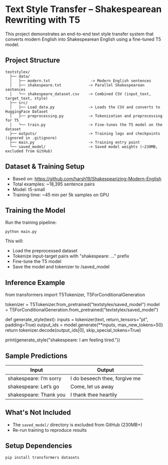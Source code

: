 # Text Style Transfer – Shakespearean Rewriting with T5

This project demonstrates an end-to-end text style transfer system that converts modern English into Shakespearean English using a fine-tuned T5 model.


## Project Structure

```plaintext
textstylex/
  ├── data/
  │   ├── modern.txt                  -> Modern English sentences
  │   ├── shakespeare.txt            -> Parallel Shakespearean sentences
  │   └── shakespeare_dataset.csv    -> Combined CSV (input_text, target_text, style)
  ├── src/
  │   ├── Load_data.py               -> Loads the CSV and converts to HuggingFace Dataset
  │   ├── preprocessing.py           -> Tokenization and preprocessing for T5
  │   └── train.py                   -> Fine-tunes the T5 model on the dataset
  ├── outputs/                       -> Training logs and checkpoints (ignored in .gitignore)
  ├── main.py                        -> Training entry point
  └── saved_model/                   -> Saved model weights (~230MB, excluded from GitHub)

```
## Dataset & Training Setup


- Based on: https://github.com/harsh19/Shakespearizing-Modern-English
- Total examples: ~18,395 sentence pairs
- Model: t5-small
- Training time: ~45 min per 5k samples on GPU


## Training the Model


Run the training pipeline:

    python main.py

This will:
- Load the preprocessed dataset
- Tokenize input-target pairs with "shakespeare: ..." prefix
- Fine-tune the T5 model
- Save the model and tokenizer to /saved_model


## Inference Example


from transformers import T5Tokenizer, T5ForConditionalGeneration

tokenizer = T5Tokenizer.from_pretrained("textstylex/saved_model")
model = T5ForConditionalGeneration.from_pretrained("textstylex/saved_model")

def generate_style(text):
    inputs = tokenizer(text, return_tensors="pt", padding=True)
    output_ids = model.generate(**inputs, max_new_tokens=50)
    return tokenizer.decode(output_ids[0], skip_special_tokens=True)

print(generate_style("shakespeare: I am feeling tired."))


## Sample Predictions


| Input                                   | Output                              |
|----------------------------------------|-------------------------------------|
| shakespeare: I’m sorry                 | I do beseech thee, forgive me       |
| shakespeare: Let’s go                  | Come, let us away                   |
| shakespeare: Thank you                 | I thank thee heartily               |


## What's Not Included


- The `saved_model/` directory is excluded from GitHub (230MB+)
- Re-run training to reproduce results


## Setup Dependencies


    pip install transformers datasets


